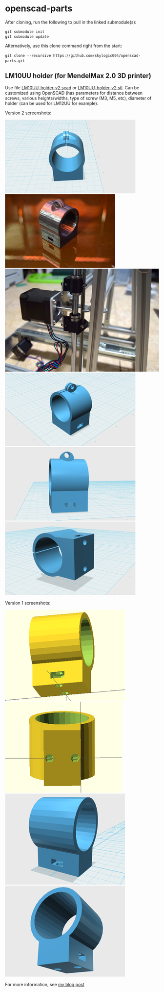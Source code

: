 # openscad-parts

After cloning, run the following to pull in the linked submodule(s):

```
git submodule init
git submodule update
```

Alternatively, use this clone command right from the start:

`git clone --recursive https://github.com/skylogic004/openscad-parts.git`

## LM10UU holder (for MendelMax 2.0 3D printer)
Use file [LM10UU-holder-v2.scad](LM10UU-holder.scad) or [LM10UU-holder-v2.stl](LM10UU-holder.stl).
Can be customized using OpenSCAD (has parameters for distance between screws, various heights/widths, type of screw (M3, M5, etc), diameter of holder (can be used for LM12UU for example).

Version 2 screenshots:

![LM10UU holder MM2](images\LM10UU-holder-v2-view4.png)
![LM10UU holder MM2](images\LM10UU-holder-v2-pic1.jpg)
![LM10UU holder MM2](images\LM10UU-holder-v2-pic2.jpg)
![LM10UU holder MM2](images\LM10UU-holder-v2-view1.png)
![LM10UU holder MM2](images\LM10UU-holder-v2-view2.png)
![LM10UU holder MM2](images\LM10UU-holder-v2-view3.png)

Version 1 screenshots:

![LM10UU holder MM2 OpenSCAD](images/LM10UU-holder-view2.png)
![LM10UU holder MM2 OpenSCAD](images/LM10UU-holder-view3.png)
![LM10UU holder MM2 STL](images/LM10UU-holder-view4.png)
![LM10UU holder MM2 STL](images/LM10UU-holder-view5.png)

For more information, see [my blog post](http://projects.skylogic.ca/blog/?p=168)